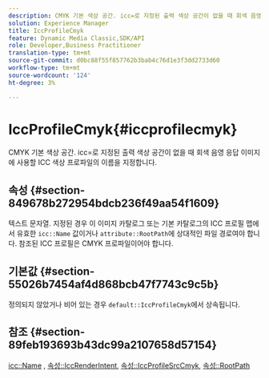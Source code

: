 ```yaml
---
description: CMYK 기본 색상 공간. icc=로 지정된 출력 색상 공간이 없을 때 회색 음영 응답 이미지에 사용할 ICC 색상 프로파일의 이름을 지정합니다.
solution: Experience Manager
title: IccProfileCmyk
feature: Dynamic Media Classic,SDK/API
role: Developer,Business Practitioner
translation-type: tm+mt
source-git-commit: d0bc88f55f857762b3bab4c76d1e3f3dd2733d60
workflow-type: tm+mt
source-wordcount: '124'
ht-degree: 3%

---
```



# IccProfileCmyk{#iccprofilecmyk}

CMYK 기본 색상 공간. icc=로 지정된 출력 색상 공간이 없을 때 회색 음영 응답 이미지에 사용할 ICC 색상 프로파일의 이름을 지정합니다.

## 속성 {#section-849678b272954bdcb236f49aa54f1609}

텍스트 문자열. 지정된 경우 이 이미지 카탈로그 또는 기본 카탈로그의 ICC 프로필 맵에서 유효한 `icc::Name` 값이거나 `attribute::RootPath`에 상대적인 파일 경로여야 합니다. 참조된 ICC 프로필은 CMYK 프로파일이어야 합니다.

## 기본값 {#section-55026b7454af4d868bcb47f7743c9c5b}

정의되지 않았거나 비어 있는 경우 `default::IccProfileCmyk`에서 상속됩니다.

## 참조 {#section-89feb193693b43dc99a2107658d57154}

[icc::Name](../../../../../ir-api/material-cat/image-rendering-api-ref/c-ir-material-catalog/c-ir-icc-profile-map-reference/r-ir-name-icc.md#reference-7a293ede360e433782575f8f6a562ac2) ,  [속성::IccRenderIntent](../../../../../ir-api/material-cat/image-rendering-api-ref/c-ir-material-catalog/c-ir-attributes-reference/r-ir-iccrenderintent.md#reference-3b80b7a4c25545a593c5076f318b5c40),  [속성::IccProfileSrcCmyk](../../../../../ir-api/material-cat/image-rendering-api-ref/c-ir-material-catalog/c-ir-attributes-reference/r-ir-iccprofilesrccmyk.md#reference-0256cae955404ebc92d5d0d1fa095ea2),  [속성::RootPath](../../../../../ir-api/material-cat/image-rendering-api-ref/c-ir-material-catalog/c-ir-attributes-reference/r-ir-rootpath.md#reference-a4d7c96b62e14fcbad1740c702f160f3)
